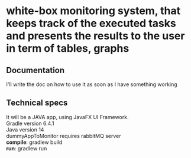 # white-box monitoring system, that keeps track of the executed tasks and presents the results to the user in term of tables, graphs <br/>

## Documentation
I'll write the doc on how to use it as soon as I have something working <br/>

## Technical specs
It will be a JAVA app, using JavaFX UI Framework. <br/>
Gradle version 6.4.1 <br/>
Java version 14 <br/>
dummyAppToMonitor requires rabbitMQ server  <br/>
**compile**: gradlew build <br/>
**run**: gradlew run <br/>
